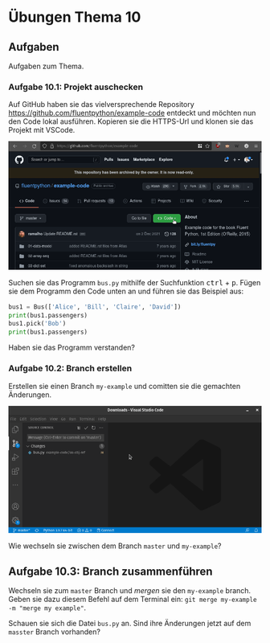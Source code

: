 # Übungen Thema 10

## Aufgaben

Aufgaben zum Thema.

### Aufgabe 10.1: Projekt auschecken

Auf GitHub haben sie das vielversprechende Repository <https://github.com/fluentpython/example-code> entdeckt und möchten nun den Code lokal ausführen. Kopieren sie die HTTPS-Url und klonen sie das Projekt mit VSCode.

![git-clone](git-clone.gif)

Suchen sie das Programm `bus.py` mithilfe der Suchfunktion <kbd>ctrl</kbd> + <kbd>p</kbd>. Fügen sie dem Programm den Code unten an und führen sie das Beispiel aus:

```py
bus1 = Bus(['Alice', 'Bill', 'Claire', 'David'])
print(bus1.passengers)
bus1.pick('Bob')
print(bus1.passengers)
```

Haben sie das Programm verstanden?

### Aufgabe 10.2: Branch erstellen

Erstellen sie einen Branch `my-example` und comitten sie die gemachten Änderungen.

![git-branch](git-branch.gif)

Wie wechseln sie zwischen dem Branch `master` und `my-example`?

## Aufgabe 10.3: Branch zusammenführen

Wechseln sie zum `master` Branch und *mergen* sie den `my-example` branch. Geben sie dazu diesem Befehl auf dem Terminal ein: `git merge my-example -m "merge my example"`.

Schauen sie sich die Datei `bus.py` an. Sind ihre Änderungen jetzt auf dem `masster` Branch vorhanden?
